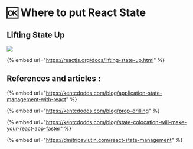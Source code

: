 # 🆗 Where to put React State

## Lifting State Up

![](<../.gitbook/assets/Where\_to\_put\_React\_State (1).png>)

{% embed url="https://reactjs.org/docs/lifting-state-up.html" %}

## References and articles :

{% embed url="https://kentcdodds.com/blog/application-state-management-with-react" %}

{% embed url="https://kentcdodds.com/blog/prop-drilling" %}

{% embed url="https://kentcdodds.com/blog/state-colocation-will-make-your-react-app-faster" %}

{% embed url="https://dmitripavlutin.com/react-state-management" %}

